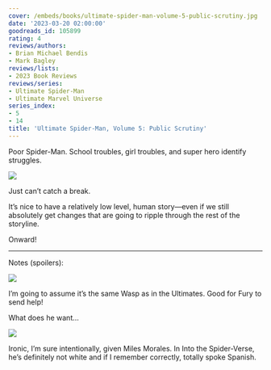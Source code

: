 ```yaml
---
cover: /embeds/books/ultimate-spider-man-volume-5-public-scrutiny.jpg
date: '2023-03-20 02:00:00'
goodreads_id: 105899
rating: 4
reviews/authors:
- Brian Michael Bendis
- Mark Bagley
reviews/lists:
- 2023 Book Reviews
reviews/series:
- Ultimate Spider-Man
- Ultimate Marvel Universe
series_index:
- 5
- 14
title: 'Ultimate Spider-Man, Volume 5: Public Scrutiny'
---
```

Poor Spider-Man. School troubles, girl troubles, and super hero identify struggles. 

![](/embeds/books/attachments/ultimate-spider-man-v5-0468c7.png)

Just can’t catch a break. 

It’s nice to have a relatively low level, human story—even if we still absolutely get changes that are going to ripple through the rest of the storyline. 

Onward!

<!--more-->

---

 

Notes (spoilers):

![](/embeds/books/attachments/ultimate-spider-man-v5-8c01c5.png)

I’m going to assume it’s the same Wasp as in the Ultimates. Good for Fury to send help!

What does he want…

![](/embeds/books/attachments/ultimate-spider-man-v5-60a57a.png)

Ironic, I’m sure intentionally, given Miles Morales. In Into the Spider-Verse, he’s definitely not white and if I remember correctly, totally spoke Spanish. 


